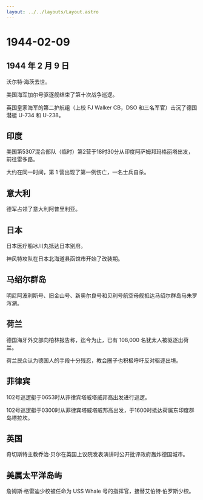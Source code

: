 ```yaml
---
layout: ../../layouts/Layout.astro
---
```


# 1944-02-09

## 1944 年 2 月 9 日

沃尔特·海茨去世。

美国海军加尔号驱逐舰结束了第十次战争巡逻。

英国皇家海军的第二护航组（上校 FJ Walker CB，DSO
和三名军官）击沉了德国潜艇 U-734 和 U-238。

## 印度

美国第5307混合部队（临时）第2营于18时30分从印度阿萨姆邦玛格丽塔出发，前往雷多路。

大约在同一时间，第 1 营出现了第一例伤亡，一名士兵自杀。

## 意大利

德军占领了意大利阿普里利亚。

## 日本

日本医疗船冰川丸抵达日本别府。

神风特攻队在日本北海道县函馆市开始了改装期。

## 马绍尔群岛

明尼阿波利斯号、旧金山号、新奥尔良号和贝利号航空母舰抵达马绍尔群岛马朱罗泻湖。

## 荷兰

德国海牙外交部向柏林报告称，迄今为止，已有 108,000
名犹太人被驱逐出荷兰。

荷兰民众认为德国人的手段十分残忍，教会圈子也积极呼吁反对驱逐出境。

## 菲律宾

102号巡逻艇于0653时从菲律宾塔威塔威邦高出发进行巡逻。

102号巡逻艇于0300时从菲律宾塔威塔威邦高出发，于1600时抵达荷属东印度群岛塔拉坎。

## 英国

奇切斯特主教乔治·贝尔在英国上议院发表演讲时公开批评政府轰炸德国城市。

## 美属太平洋岛屿

詹姆斯·格雷迪少校被任命为 USS Whale
号的指挥官，接替艾伯特·伯罗斯少校。